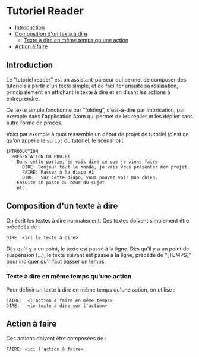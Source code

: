 # Tutoriel Reader

* [Introduction](#introduction)
* [Composition d'un texte à dire](#compositionduntexteadire)
  * [Texte à dire en même temps qu'une action](#texteadireenmemetempsquuenaction)
* [Action à faire](#compositionduneactionafaire)

<a name='introduction'></a>

## Introduction

Le “tutoriel reader” est un assistant-parseur qui permet de composer des tutoriels à partir d'un texte simple, et de faciliter ensuite sa réalisation, principalement en affichant le texte à dire et en disant les actions à entreprendre.

Ce texte simple fonctionne par “folding”, c'est-à-dire par imbrication, par exemple dans l'application Atom qui permet de les replier et les déplier sans autre forme de procès.

Voici par exemple à quoi ressemble un début de projet de tutoriel (c'est ce qu'on appelle le `script` du tutoriel, le scénario) :

    INTRODUCTION
      PRÉSENTATION DU PROJET
        Dans cette partie, je vais dire ce que je viens faire
          DIRE: Bonjour tout le monde, je vais vous présenter mon projet.
          FAIRE: Passer à la diapo #1
          DIRE:  Sur cette diapo, vous pouvez voir mon chien.
        Ensuite on passe au cœur du sujet
        etc.


<a name='compositionduntexteadire'></a>

## Composition d'un texte à dire


On écrit les textes à dire normalement. Ces textes doivent simplement être précédés de :

    DIRE: <ici le texte à dire>

Dès qu'il y a un point, le texte est passé à la ligne. Dès qu'il y a un point de suspension (…), le texte suivant est passé à la ligne, précédé de “[TEMPS]” pour indiquer qu'il faut passer un temps.

<a name='texteadireenmemetempsquuenaction'></a>

### Texte à dire en même temps qu'une action

Pour définir un texte à dire en même temps qu'une action, on utilise :

    FAIRE:  <l'action à faire en même temps>
    DIRE:   <le texte à dire sur l'action>

<a name='compositionduneactionafaire'></a>

## Action à faire


Ces actions doivent être composées de :

    FAIRE: <ici l'action à faire>
